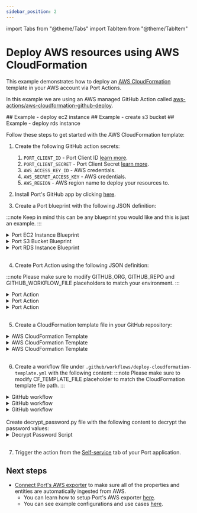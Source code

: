 ```yaml
---
sidebar_position: 2
---
```


import Tabs from "@theme/Tabs"
import TabItem from "@theme/TabItem"

# Deploy AWS resources using AWS CloudFormation

This example demonstrates how to deploy an [AWS CloudFormation](https://docs.aws.amazon.com/AWSCloudFormation/latest/UserGuide/Welcome.html) template in your AWS account via Port Actions.

In this example we are using an AWS managed GitHub Action called [aws-actions/aws-cloudformation-github-deploy](https://github.com/aws-actions/aws-cloudformation-github-deploy).

<Tabs groupId="AWS Resource">
  <TabItem value="ec2" label="EC2 Instance">
  ## Example - deploy ec2 instance
  </TabItem>
  <TabItem value="s3" label="S3 Bucket">
  ## Example - create s3 bucket
  </TabItem>
  <TabItem value="rds" label="RDS Instance">
  ## Example - deploy rds instance
  </TabItem>
</Tabs>

Follow these steps to get started with the AWS CloudFormation template:

1. Create the following GitHub action secrets:

   1. `PORT_CLIENT_ID` - Port Client ID [learn more](../../../../build-your-software-catalog/sync-data-to-catalog/api/#get-api-token).
   2. `PORT_CLIENT_SECRET` - Port Client Secret [learn more](../../../../build-your-software-catalog/sync-data-to-catalog/api/#get-api-token).
   3. `AWS_ACCESS_KEY_ID` - AWS credentials.
   4. `AWS_SECRET_ACCESS_KEY` - AWS credentials.
   5. `AWS_REGION` - AWS region name to deploy your resources to.

2. Install Port's GitHub app by clicking [here](https://github.com/apps/getport-io/installations/new).

3. Create a Port blueprint with the following JSON definition:

:::note
Keep in mind this can be any blueprint you would like and this is just an example.
:::
<Tabs groupId="AWS Resource">
<TabItem value="ec2" label="EC2 Instance">

  <details>
    <summary>Port EC2 Instance Blueprint</summary>

```json showLineNumbers
{
  "identifier": "ec2_instance",
  "description": "AWS EC2 Instance",
  "title": "EC2 Instance",
  "icon": "EC2",
  "schema": {
    "properties": {
      "instance_name": {
        "title": "Instance Name",
        "type": "string"
      },
      "instance_type": {
        "title": "Instance Type",
        "type": "string"
      },
      "image_id": {
        "title": "Image ID",
        "type": "string"
      },
      "key_pair_name": {
        "title": "Key Pair Name",
        "type": "string"
      },
      "security_group_ids": {
        "title": "Security Group IDs",
        "type": "string"
      }
    },
    "required": [
      "instance_name",
      "instance_type",
      "image_id",
      "key_pair_name",
      "security_group_ids"
    ]
  },
  "mirrorProperties": {},
  "calculationProperties": {},
  "relations": {}
}
```

  </details>
  </TabItem>

  <TabItem value="s3" label="S3 Bucket">
  <details>
    <summary>Port S3 Bucket Blueprint</summary>

```json showLineNumbers
{
  "identifier": "s3_bucket",
  "title": "S3 Bucket",
  "icon": "S3",
  "schema": {
    "properties": {
      "bucket_name": {
        "title": "Bucket Name",
        "type": "string",
        "minLength": 3,
        "maxLength": 63,
        "icon": "DefaultProperty"
      },
      "bucket_acl": {
        "icon": "DefaultProperty",
        "title": "Bucket ACL",
        "type": "string",
        "default": "Private"
      }
    },
    "required": ["bucket_name", "bucket_acl"]
  },
  "mirrorProperties": {},
  "calculationProperties": {},
  "relations": {}
}
```

  </details>
  </TabItem>

  <TabItem value="rds" label="RDS Instance">
  <details>
  <summary>Port RDS Instance Blueprint</summary>

```json showLineNumbers
{
  "identifier": "rds_instance",
  "title": "RDS Instance",
  "icon": "AmazonRDS",
  "schema": {
    "properties": {
      "db_instance_identifier": {
        "title": "DB Instance Identifier",
        "type": "string",
        "minLength": 1,
        "maxLength": 63,
        "icon": "DefaultProperty"
      },
      "db_master_password": {
        "icon": "DefaultProperty",
        "title": "DB Master Password",
        "type": "string"
      },
      "db_master_username": {
        "title": "DB Master Username",
        "type": "string",
        "minLength": 1,
        "maxLength": 63,
        "icon": "DefaultProperty"
      },
      "db_engine": {
        "title": "DB Engine",
        "type": "string",
        "icon": "DefaultProperty"
      },
      "allocated_storage": {
        "title": "Allocated Storage",
        "type": "number",
        "default": 20,
        "minimum": 5,
        "maximum": 1000,
        "icon": "DefaultProperty"
      },
      "db_instance_class": {
        "title": "DB Instance Class",
        "type": "string",
        "icon": "DefaultProperty"
      }
    },
    "required": [
      "db_instance_identifier",
      "db_master_password",
      "db_master_username",
      "db_engine",
      "allocated_storage",
      "db_instance_class"
    ]
  },
  "mirrorProperties": {},
  "calculationProperties": {},
  "relations": {}
}
```

  </details>
  </TabItem>

</Tabs>
<br/>

4. Create Port Action using the following JSON definition:

:::note
Please make sure to modify GITHUB_ORG, GITHUB_REPO and GITHUB_WORKFLOW_FILE placeholders to match your environment.
:::
<Tabs groupId="AWS Resource">
<TabItem value="ec2" label="EC2 Instance">

  <details>
  <summary>Port Action</summary>

```json showLineNumbers
{
  "identifier": "deploy_ec2_instance",
  "title": "Deploy EC2 Instance",
  "icon": "EC2",
  "userInputs": {
    "properties": {
      "instance_name": {
        "title": "Instance Name",
        "type": "string"
      },
      "instance_type": {
        "title": "Instance Type",
        "type": "string",
        "default": "t2.micro",
        "enum": ["t2.micro", "t2.small"],
        "enumColors": {
          "t2.micro": "lightGray",
          "t2.small": "lightGray"
        }
      },
      "image_id": {
        "title": "Image ID",
        "type": "string"
      },
      "key_pair_name": {
        "title": "Key Pair Name",
        "type": "string"
      },
      "security_group_ids": {
        "title": "Security Group IDs",
        "icon": "DefaultProperty",
        "type": "string",
        "description": "Use comma delimited values for multiple SGs"
      }
    },
    "required": [
      "instance_name",
      "instance_type",
      "image_id",
      "key_pair_name",
      "security_group_ids"
    ],
    "order": [
      "instance_name",
      "instance_type",
      "image_id",
      "key_pair_name",
      "security_group_ids"
    ]
  },
  "invocationMethod": {
    "type": "GITHUB",
    "omitPayload": false,
    "omitUserInputs": false,
    "reportWorkflowStatus": true,
    "org": "<GITHUB_ORG>",
    "repo": "<GITHUB_REPO>",
    "workflow": "<GITHUB_WORKFLOW_FILE>"
  },
  "trigger": "CREATE",
  "requiredApproval": false
}
```

  </details>
  </TabItem>

  <TabItem value="s3" label="S3 Bucket">
  <details>
  <summary>Port Action</summary>

```json showLineNumbers
{
  "identifier": "create_s3_bucket",
  "title": "Create S3 Bucket",
  "icon": "S3",
  "userInputs": {
    "properties": {
      "bucket_name": {
        "title": "Bucket Name",
        "type": "string",
        "minLength": 3,
        "maxLength": 63
      },
      "bucket_acl": {
        "icon": "DefaultProperty",
        "title": "Bucket ACL",
        "description": "bucket access control list",
        "type": "string",
        "default": "Private",
        "enum": [
          "Private",
          "PublicRead",
          "PublicReadWrite",
          "AuthenticatedRead"
        ],
        "enumColors": {
          "Private": "lightGray",
          "PublicRead": "lightGray",
          "PublicReadWrite": "lightGray",
          "AuthenticatedRead": "lightGray"
        }
      }
    },
    "required": ["bucket_name", "bucket_acl"],
    "order": ["bucket_name", "bucket_acl"]
  },
  "invocationMethod": {
    "type": "GITHUB",
    "omitPayload": false,
    "omitUserInputs": false,
    "reportWorkflowStatus": true,
    "org": "<GITHUB_ORG>",
    "repo": "<GITHUB_REPO>",
    "workflow": "<GITHUB_WORKFLOW_FILE>"
  },
  "trigger": "CREATE",
  "requiredApproval": false
}
```

  </details>
  </TabItem>

  <TabItem value="rds" label="RDS Instance">
  <details>
  <summary>Port Action</summary>

```json showLineNumbers
{
  "identifier": "deploy_rds_instance",
  "title": "Deploy RDS",
  "icon": "AmazonRDS",
  "userInputs": {
    "properties": {
      "db_instance_identifier": {
        "title": "DB Instance Identifier",
        "type": "string",
        "minLength": 1,
        "maxLength": 63
      },
      "db_master_password": {
        "title": "DB Master Password",
        "type": "string",
        "encryption": "aes256-gcm"
      },
      "db_master_username": {
        "title": "DB Master Username",
        "type": "string"
      },
      "db_engine": {
        "title": "DB Engine",
        "type": "string",
        "default": "mysql",
        "enum": ["mysql", "postgres", "sqlserver", "oracle"],
        "enumColors": {
          "mysql": "lightGray",
          "postgres": "lightGray",
          "sqlserver": "lightGray",
          "oracle": "lightGray"
        }
      },
      "allocated_storage": {
        "title": "Allocated Storage",
        "type": "number",
        "default": 20,
        "minimum": 5,
        "maximum": 1000
      },
      "db_instance_class": {
        "title": "DB Instance Class",
        "type": "string",
        "default": "db.t2.micro",
        "enum": ["db.t2.micro", "db.t2.small", "db.m4.large"],
        "enumColors": {
          "db.t2.micro": "lightGray",
          "db.t2.small": "lightGray",
          "db.m4.large": "lightGray"
        }
      }
    },
    "required": [
      "db_instance_identifier",
      "db_master_password",
      "db_master_username",
      "db_engine",
      "allocated_storage",
      "db_instance_class"
    ],
    "order": [
      "db_instance_identifier",
      "db_master_username",
      "db_master_password",
      "db_engine",
      "db_instance_class",
      "allocated_storage"
    ]
  },
  "invocationMethod": {
    "type": "GITHUB",
    "omitPayload": false,
    "omitUserInputs": false,
    "reportWorkflowStatus": true,
    "org": "<GITHUB_ORG>",
    "repo": "<GITHUB_REPO>",
    "workflow": "<GITHUB_WORKFLOW_FILE>"
  },
  "trigger": "CREATE",
  "requiredApproval": false
}
```

  </details>
  </TabItem>
</Tabs>
<br/>

5. Create a CloudFormation template file in your GitHub repository:
<Tabs groupId="AWS Resource">
<TabItem value="ec2" label="EC2 Instance">
  <details>
  <summary>AWS CloudFormation Template</summary>

```yml showLineNumbers
AWSTemplateFormatVersion: "2010-09-09"
Description: CloudFormation Template to Deploy an EC2 Instance

Parameters:
  InstanceName:
    Description: Name for the EC2 instance
    Type: String
    MinLength: 1
    MaxLength: 255
    Default: MyEC2InstanceName
    ConstraintDescription: Instance name must not be empty

  InstanceType:
    Description: EC2 instance type
    Type: String
    Default: t2.micro
    AllowedValues:
      - t2.micro
      - t2.small
      - t2.medium
      # Add more instance types as needed
    ConstraintDescription: Must be a valid EC2 instance type

  ImageId:
    Description: ID of the Amazon Machine Image (AMI) to use
    Type: AWS::EC2::Image::Id
    ConstraintDescription: Must be a valid AMI ID

  KeyPairName:
    Description: Name of the key pair for SSH access
    Type: String
    MinLength: 1
    MaxLength: 255
    ConstraintDescription: Key pair name must not be empty

  SecurityGroupIds:
    Description: List of Security Group IDs for the EC2 instance
    Type: List<AWS::EC2::SecurityGroup::Id>
    ConstraintDescription: Must be a list of valid Security Group IDs

Resources:
  EC2Instance:
    Type: AWS::EC2::Instance
    Properties:
      InstanceType: !Ref InstanceType
      ImageId: !Ref ImageId
      KeyName: !Ref KeyPairName
      SecurityGroupIds: !Ref SecurityGroupIds
      Tags:
        - Key: Name
          Value: !Ref InstanceName

Outputs:
  InstanceId:
    Description: ID of the created EC2 instance
    Value: !Ref EC2Instance
```

  </details>
  </TabItem>

  <TabItem value="s3" label="S3 Bucket">
  <details>
  <summary>AWS CloudFormation Template</summary>

```yml showLineNumbers
AWSTemplateFormatVersion: "2010-09-09"
Description: CloudFormation Template for an S3 Bucket

Parameters:
  BucketName:
    Description: Name for the S3 bucket
    Type: String
    MinLength: 3
    MaxLength: 63
    ConstraintDescription: The bucket name must be between 3 and 63 characters.

  BucketAcl:
    Description: Access control for the S3 bucket
    Type: String
    Default: Private
    AllowedValues:
      - Private
      - PublicRead
      - PublicReadWrite
      - AuthenticatedRead
    ConstraintDescription: Choose a valid access control option.

Resources:
  S3Bucket:
    Type: "AWS::S3::Bucket"
    Properties:
      BucketName: !Ref BucketName
      AccessControl: !Ref BucketAcl

Outputs:
  S3BucketName:
    Description: Name of the created S3 bucket
    Value: !Ref S3Bucket
```

  </details>
  </TabItem>

  <TabItem value="rds" label="RDS Instance">
  <details>
  <summary>AWS CloudFormation Template</summary>

```yml showLineNumbers
AWSTemplateFormatVersion: "2010-09-09"
Description: CloudFormation Template for an Amazon RDS Instance

Parameters:
  DBInstanceIdentifier:
    Description: Identifier for the RDS instance
    Type: String
    MinLength: 1
    MaxLength: 63
    Default: myrdsinstance
    ConstraintDescription: The DB instance identifier must be between 1 and 63 characters.

  DBMasterUsername:
    Description: Master username for the RDS instance
    Type: String
    MinLength: 1
    MaxLength: 63
    Default: admin
    ConstraintDescription: The master username must be between 1 and 63 characters.

  DBMasterPassword:
    Description: Master password for the RDS instance
    Type: String
    NoEcho: true
    MinLength: 8
    MaxLength: 41
    Default: MySecurePassword
    ConstraintDescription: The master password must be between 8 and 41 characters.

  DBEngine:
    Description: Database engine for the RDS instance
    Type: String
    Default: mysql
    AllowedValues:
      - mysql
      - postgres
      - sqlserver
      - oracle
    ConstraintDescription: Choose a valid database engine.

  AllocatedStorage:
    Description: Allocated storage for the RDS instance (in GB)
    Type: Number
    Default: 20
    MinValue: 5
    MaxValue: 6144
    ConstraintDescription: Allocated storage must be between 5 and 6144 GB.

  DBInstanceClass:
    Description: DB instance class for the RDS instance
    Type: String
    Default: db.t2.micro
    AllowedValues:
      - db.t2.micro
      - db.t2.small
      - db.m4.large
      # Add more instance types as needed
    ConstraintDescription: Choose a valid DB instance class.

Resources:
  RDSInstance:
    Type: "AWS::RDS::DBInstance"
    Properties:
      DBInstanceIdentifier: !Ref DBInstanceIdentifier
      AllocatedStorage: !Ref AllocatedStorage
      DBInstanceClass: !Ref DBInstanceClass
      Engine: !Ref DBEngine
      MasterUsername: !Ref DBMasterUsername
      MasterUserPassword: !Ref DBMasterPassword

Outputs:
  RDSInstanceEndpoint:
    Description: Endpoint for the created RDS instance
    Value: !GetAtt RDSInstance.Endpoint.Address
```

  </details>
  </TabItem>

</Tabs>
<br/>

6. Create a workflow file under `.github/workflows/deploy-cloudformation-template.yml` with the following content:
:::note
Please make sure to modify CF_TEMPLATE_FILE placeholder to match the CloudFormation template file path.
:::
<Tabs groupId="AWS Resource">
<TabItem value="ec2" label="EC2 Instance">
  <details>
  <summary>GitHub workflow</summary>

```yml showLineNumbers
name: Deploy CloudFormation - EC2 Instance

on:
  workflow_dispatch:
    inputs:
      instance_name:
        required: true
        type: string
        description: instance name
      instance_type:
        required: true
        type: string
        description: instance type
      image_id:
        required: true
        type: string
        description: image id
      key_pair_name:
        required: true
        type: string
        description: key pair name
      security_group_ids:
        required: true
        type: string
        description: security group ids
      port_payload:
        required: true
        description:
          Port's payload, including details for who triggered the action and
          general context (blueprint, run id, etc...)
        type: string

jobs:
  deploy-cloudformation-template:
    runs-on: ubuntu-latest
    steps:
      - uses: actions/checkout@v3

      - name: Configure AWS Credentials 🔒
        id: aws-credentials
        uses: aws-actions/configure-aws-credentials@v1
        with:
          aws-access-key-id: ${{ secrets.AWS_ACCESS_KEY_ID }}
          aws-secret-access-key: ${{ secrets.AWS_SECRET_ACCESS_KEY }}
          aws-region: ${{ secrets.AWS_REGION }}

      - name: Deploy to AWS CloudFormation
        uses: aws-actions/aws-cloudformation-github-deploy@v1
        with:
          name: ${{ inputs.instance_name }}
          template: <CF_TEMPLATE_FILE>
          parameter-overrides: >-
            InstanceName=${{ inputs.instance_name }},
            InstanceType=${{ inputs.instance_type }},
            ImageId=${{ inputs.image_id }},
            KeyPairName=${{ inputs.key_pair_name }},
            SecurityGroupIds="${{ inputs.security_group_ids }}"

      - name: UPSERT EC2 Instance Entity in Port
        uses: port-labs/port-github-action@v1
        with:
          identifier: ${{ inputs.instance_name }}
          title: ${{ inputs.instance_name }}
          team: "[]"
          icon: EC2
          blueprint: ec2_instance
          properties: |-
            {
              "instance_name": "${{ inputs.instance_name }}",
              "instance_type": "${{ inputs.instance_type }}",
              "image_id": "${{ inputs.image_id }}",
              "key_pair_name": "${{ inputs.key_pair_name }}",
              "security_group_ids": "${{ inputs.security_group_ids }}"
            }
          relations: "{}"
          clientId: ${{ secrets.PORT_CLIENT_ID }}
          clientSecret: ${{ secrets.PORT_CLIENT_SECRET }}
          operation: UPSERT
          runId: ${{fromJson(inputs.port_payload).context.runId}}
```

  </details>
  </TabItem>
  
  <TabItem value="s3" label="S3 Bucket">
  <details>
  <summary>GitHub workflow</summary>

```yml showLineNumbers
name: Deploy CloudFormation - S3 Bucket

on:
  workflow_dispatch:
    inputs:
      bucket_name:
        required: true
        type: string
        description: bucket name
      bucket_acl:
        required: true
        type: string
        description: bucket acl
      port_payload:
        required: true
        description:
          Port's payload, including details for who triggered the action and
          general context (blueprint, run id, etc...)
        type: string

jobs:
  deploy-cloudformation-template:
    runs-on: ubuntu-latest
    steps:
      - uses: actions/checkout@v3

      - name: Configure AWS Credentials 🔒
        id: aws-credentials
        uses: aws-actions/configure-aws-credentials@v1
        with:
          aws-access-key-id: ${{ secrets.AWS_ACCESS_KEY_ID }}
          aws-secret-access-key: ${{ secrets.AWS_SECRET_ACCESS_KEY }}
          aws-region: ${{ secrets.AWS_REGION }}

      - name: Deploy to AWS CloudFormation
        uses: aws-actions/aws-cloudformation-github-deploy@v1
        with:
          name: ${{ inputs.bucket_name }}
          template: <CF_TEMPLATE_FILE>
          parameter-overrides: >-
            BucketName=${{ inputs.bucket_name }},
            BucketAcl=${{ inputs.bucket_acl }}

      - name: UPSERT S3 Bucket Entity in Port
        uses: port-labs/port-github-action@v1
        with:
          identifier: ${{ inputs.bucket_name }}
          title: ${{ inputs.bucket_name }}
          team: "[]"
          icon: S3
          blueprint: s3_bucket
          properties: |-
            {
              "bucket_name": "${{ inputs.bucket_name }}",
              "bucket_acl": "${{ inputs.bucket_acl }}"
            }
          relations: "{}"
          clientId: ${{ secrets.PORT_CLIENT_ID }}
          clientSecret: ${{ secrets.PORT_CLIENT_SECRET }}
          operation: UPSERT
          runId: ${{fromJson(inputs.port_payload).context.runId}}
```

  </details>
  </TabItem>

  <TabItem value="rds" label="RDS Instance">
  <details>
  <summary>GitHub workflow</summary>

```yml showLineNumbers
name: Deploy CloudFormation - RDS Instance

on:
  workflow_dispatch:
    inputs:
      db_instance_identifier:
        required: true
        type: string
        description: db_instance_identifier
      db_master_username:
        required: true
        type: string
        description: db_master_username
      db_master_password:
        required: true
        type: string
        description: db_master_password
      db_engine:
        required: true
        type: string
        description: db_engine
      db_instance_class:
        required: true
        type: string
        description: db_instance_class
      allocated_storage:
        required: true
        type: number
        description: allocated_storage
      port_payload:
        required: true
        description:
          Port's payload, including details for who triggered the action and
          general context (blueprint, run id, etc...)
        type: string

jobs:
  deploy-cloudformation-template:
    runs-on: ubuntu-latest
    steps:
      - uses: actions/checkout@v3

      - name: Set Up Python
        uses: actions/setup-python@v2
        with:
          python-version: 3.x

      - name: Configure AWS Credentials 🔒
        id: aws-credentials
        uses: aws-actions/configure-aws-credentials@v1
        with:
          aws-access-key-id: ${{ secrets.AWS_ACCESS_KEY_ID }}
          aws-secret-access-key: ${{ secrets.AWS_SECRET_ACCESS_KEY }}
          aws-region: ${{ secrets.AWS_REGION }}

      - name: Decrypt aes256-gcm String
        id: decrypt_password
        run: |
          pip install --upgrade pip
          pip install pycryptodome
          python decrypt_password.py
        env:
          PORT_CLIENT_SECRET: ${{ secrets.PORT_CLIENT_SECRET }}
          PASSWORD: ${{ inputs.db_master_password }}

      - name: Deploy to AWS CloudFormation
        uses: aws-actions/aws-cloudformation-github-deploy@v1
        with:
          name: ${{ inputs.db_instance_identifier }}
          template: <CF_TEMPLATE_FILE>
          parameter-overrides: >-
            DBInstanceIdentifier=${{ inputs.db_instance_identifier }},
            DBMasterUsername=${{ inputs.db_master_username }},
            DBMasterPassword=${{ steps.decrypt_password.outputs.decrypted_value }},
            DBEngine=${{ inputs.db_engine }},
            DBInstanceClass=${{ inputs.db_instance_class}},
            AllocatedStorage=${{ inputs.allocated_storage }}

      - name: UPSERT RDS Instance Entity in Port
        uses: port-labs/port-github-action@v1
        with:
          identifier: ${{ inputs.db_instance_identifier }}
          title: ${{ inputs.db_instance_identifier }}
          team: "[]"
          icon: RDS
          blueprint: rds_instance
          properties: |-
            {
              "db_instance_identifier": "${{ inputs.db_instance_identifier }}",
              "db_master_username": "${{ inputs.db_master_username }}",
              "db_master_password": "${{ inputs.db_master_password }}",
              "db_engine": "${{ inputs.db_engine }}",
              "db_instance_class": "${{ inputs.db_instance_class }}",
              "allocated_storage": ${{ inputs.allocated_storage }}
            }
          relations: "{}"
          clientId: ${{ secrets.PORT_CLIENT_ID }}
          clientSecret: ${{ secrets.PORT_CLIENT_SECRET }}
          operation: UPSERT
          runId: ${{fromJson(inputs.port_payload).context.runId}}
```

  </details>
  <br/>
  Create decrypt_password.py file with the following content to decrypt the password values:
  <details>
  <summary>Decrypt Password Script</summary>

```python showLineNumbers
import base64
import os
from Crypto.Cipher import AES

key = os.getenv('PORT_CLIENT_SECRET')[:32].encode()

encrypted_property_value = base64.b64decode(os.getenv('PASSWORD'))

iv = encrypted_property_value[:16]
ciphertext = encrypted_property_value[16:-16]
mac = encrypted_property_value[-16:]
cipher = AES.new(key, AES.MODE_GCM, iv)

# decrypt the property
decrypted_property_value = cipher.decrypt_and_verify(ciphertext, mac)
print(f"::set-output name=decrypted_value::{decrypted_property_value}")
```

  </details>
  </TabItem>

</Tabs>

<br/>

7. Trigger the action from the [Self-service](https://app.getport.io/self-serve) tab of your Port application.

## Next steps

- [Connect Port's AWS exporter](../../../../build-your-software-catalog/sync-data-to-catalog/cloud-providers/aws/aws.md)
  to make sure all of the properties and entities are automatically ingested from AWS.
  - You can learn how to setup Port's AWS exporter [here](../../../../build-your-software-catalog/sync-data-to-catalog/cloud-providers/aws/Installation.md).
  - You can see example configurations and use cases [here](../../../../build-your-software-catalog/sync-data-to-catalog/cloud-providers/aws/examples.md).
